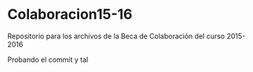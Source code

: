 # Colaboracion15-16
Repositorio para los archivos de la Beca de Colaboración del curso 2015-2016

Probando el commit y tal
